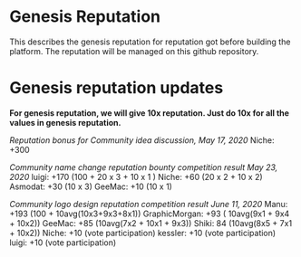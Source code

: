 # Genesis Reputation

This describes the genesis reputation for reputation got before building the platform.
The reputation will be managed on this github repository.

# Genesis reputation updates

**For genesis reputation, we will give 10x reputation. Just do 10x for all the values in genesis reputation.**

*Reputation bonus for Community idea discussion, May 17, 2020*
Niche: +300

*Community name change reputation bounty competition result May 23, 2020*
luigi: +170 (100 + 20 x 3 + 10 x 1 )
Niche: +60 (20 x 2 + 10 x 2)
Asmodat: +30 (10 x 3)
GeeMac: +10 (10 x 1)

*Community logo design reputation competition result June 11, 2020*
Manu: +193 (100 + 10avg(10x3+9x3+8x1))
GraphicMorgan: +93 ( 10avg(9x1 + 9x4 + 10x2))
GeeMac: +85 (10avg(7x2 + 10x1 + 9x3))
Shiki: 84 (10avg(8x5 + 7x1 + 10x2))
Niche: +10 (vote participation)
kessler: +10 (vote participation)
luigi: +10 (vote participation)